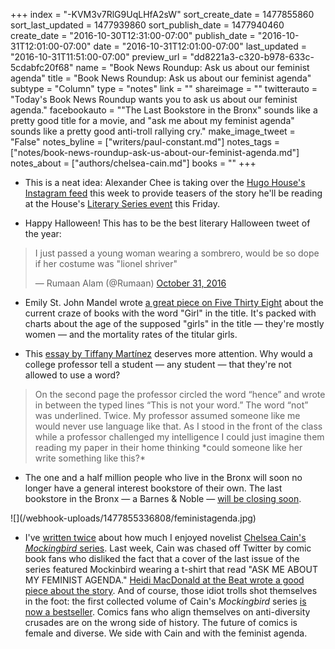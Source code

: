 +++
index = "-KVM3v7RlG9UqLHfA2sW"
sort_create_date = 1477855860
sort_last_updated = 1477939860
sort_publish_date = 1477940460
create_date = "2016-10-30T12:31:00-07:00"
publish_date = "2016-10-31T12:01:00-07:00"
date = "2016-10-31T12:01:00-07:00"
last_updated = "2016-10-31T11:51:00-07:00"
preview_url = "dd8221a3-c320-b978-633c-5cdabfc20f68"
name = "Book News Roundup: Ask us about our feminist agenda"
title = "Book News Roundup: Ask us about our feminist agenda"
subtype = "Column"
type = "notes"
link = ""
shareimage = ""
twitterauto = "Today's Book News Roundup wants you to ask us about our feminist agenda."
facebookauto = "\"The Last Bookstore in the Bronx\" sounds like a pretty good title for a movie, and \"ask me about my feminist agenda\" sounds like a pretty good anti-troll rallying cry."
make_image_tweet = "False"
notes_byline = ["writers/paul-constant.md"]
notes_tags = ["notes/book-news-roundup-ask-us-about-our-feminist-agenda.md"]
notes_about = ["authors/chelsea-cain.md"]
books = ""
+++
* This is a neat idea: Alexander Chee is taking over the [Hugo House's Instagram feed](https://www.instagram.com/hugohouse/) this week to provide teasers of the story he'll be reading at the House's [Literary Series event](https://hugohouse.org/event/lit-series-alexander-chee-kirstin-valdez-quade-mattilda-bernstein-sycamore/) this Friday.

* Happy Halloween! This has to be the best literary Halloween tweet of the year:

<blockquote class="twitter-tweet" data-lang="en"><p lang="en" dir="ltr">I just passed a young woman wearing a sombrero, would be so dope if her costume was &quot;lionel shriver&quot;</p>&mdash; Rumaan Alam (@Rumaan) <a href="https://twitter.com/Rumaan/status/793161239031607302">October 31, 2016</a></blockquote>

* Emily St. John Mandel wrote [a great piece on Five Thirty Eight](http://fivethirtyeight.com/features/the-gone-girl-with-the-dragon-tattoo-on-the-train/) about the current craze of books with the word "Girl" in the title. It's packed with charts about the age of the supposed "girls" in the title — they're mostly women — and the mortality rates of the titular girls. 

* This [essay by Tiffany Martínez](https://vivatiffany.wordpress.com/2016/10/27/academia-love-me-back/) deserves more attention. Why would a college professor tell a student — any student — that they're not allowed to use a word? 

<blockquote> On the second page the professor circled the word “hence” and wrote in between the typed lines “This is not your word.” The word “not” was underlined. Twice. My professor assumed someone like me would never use language like that. As I stood in the front of the class while a professor challenged my intelligence I could just imagine them reading my paper in their home thinking *could someone like her write something like this?*</blockquote>

* The one and a half million people who live in the Bronx will soon no longer have a general interest bookstore of their own. The last bookstore in the Bronx — a Barnes & Noble — [will be closing soon](http://www.newyorker.com/books/page-turner/the-bronx-loses-its-only-bookstore?mbid=rss).

<p class="image-left">![](/webhook-uploads/1477855336808/feministagenda.jpg)</p>

* I've [written twice](http://www.seattlereviewofbooks.com/notes/2016/08/18/thursday-comics-hangover-cruising-for-nerds/) about how much I enjoyed novelist [Chelsea Cain's *Mockingbird* series](http://www.seattlereviewofbooks.com/notes/2016/03/10/thursday-comics-hangover-doctors-orders/). Last week, Cain was chased off Twitter by comic book fans who disliked the fact that a cover of the last issue of the series featured Mockinbird wearing a t-shirt that read "ASK ME ABOUT MY FEMINIST AGENDA."  [Heidi MacDonald at the Beat wrote a good piece about the story](http://www.comicsbeat.com/bestselling-author-chelsea-cain-driven-off-twitter-by-harassment-from-comics-fans/). And of course, those idiot trolls shot themselves in the foot: the first collected volume of Cain's *Mockingbird* series [is now a bestseller](http://www.themarysue.com/thanks-harassers-sales-of-marvels-mockingbird-jump-thanks-to-anti-feminist-trolls/). Comics fans who align themselves on anti-diversity crusades are on the wrong side of history. The future of comics is female and diverse. We side with Cain and with the feminist agenda.